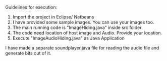 Guidelines for execution:

1. Import the project in Eclipse/ Netbeans
2. I have provided some sample images. You can use your images too.
3. The main running code is "ImageHiding.java" inside src folder
4. The code need location of host image and Audio. Provide your location.
5. Execute "ImageAudioHiding.java" as Java Application


I have made a separate soundplayer.java file for reading the audio file and generate bits out of it.
	  
